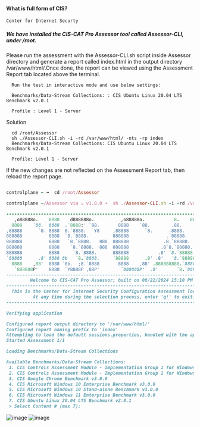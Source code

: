 #### What is full form of CIS?

    Center for Internet Securty

##### We have installed the CIS-CAT Pro Assessor tool called Assessor-CLI, under /root.

Please run the assessment with the Assessor-CLI.sh script inside Assessor directory and generate a report called index.html in the output directory /var/www/html/.Once done, the report can be viewed using the Assessment Report tab located above the terminal.



      Run the test in interactive mode and use below settings:
      
      Benchmarks/Data-Stream Collections: : CIS Ubuntu Linux 20.04 LTS Benchmark v2.0.1
      
      Profile : Level 1 - Server

Solution

      cd /root/Assessor
      sh ./Assessor-CLI.sh -i -rd /var/www/html/ -nts -rp index
      Benchmarks/Data-Stream Collections: CIS Ubuntu Linux 20.04 LTS Benchmark v2.0.1
      
      Profile: Level 1 - Server
      
  If the new changes are not reflected on the Assessment Report tab, then reload the report page.


```ruby

controlplane ~ ➜  cd /root/Assessor

controlplane ~/Assessor via ☕ v1.8.0 ➜  sh ./Assessor-CLI.sh -i -rd /var/www/html/ -nts -rp index

--------------------------------------------------------------------------------------
   ,o88888o.    8888    d888888o.          ,o88888o.           8.    8888888888888888 
  8888    `88.  8888  .`8888:' `88.       8888    `88.        .88.         8888       
,88888      `8. 8888  8.`8888.   Y8     ,88888      `8.      .8888.        8888       
888888          8888  `8.`8888.         888888              .`88888.       8888       
888888          8888   `8.`8888.   888  888888             .8.`88888.      8888       
888888          8888    `8.`8888.  888  888888            .8`8.`88888.     8888       
888888          8888     `8.`8888.      888888           .8' `8.`88888.    8888       
`88888      .8' 8888 8b   `8.`8888.     `88888      .8' .8'   `8.`88888.   8888       
  8888    ,88'  8888 `8b.  ;8.`8888       8888    ,88' .888888888.`88888.  8888       
   `888888P'    8888  `Y8888P ,88P'        `888888P'  .8'       `8.`88888. 8888       
--------------------------------------------------------------------------------------
         Welcome to CIS-CAT Pro Assessor; built on 08/22/2024 15:10 PM
--------------------------------------------------------------------------------------
  This is the Center for Internet Security Configuration Assessment Tool, v4.45.0
          At any time during the selection process, enter 'q!' to exit.
--------------------------------------------------------------------------------------

Verifying application

Configured report output directory to '/var/www/html/'
Configured report naming prefix to 'index'
Attempting to load the default sessions.properties, bundled with the application.
Started Assessment 1/1

Loading Benchmarks/Data-Stream Collections

Available Benchmarks/Data-Stream Collections:
 1. CIS Controls Assessment Module - Implementation Group 1 for Windows 10 v1.0.3
 2. CIS Controls Assessment Module - Implementation Group 1 for Windows Server v1.0.0
 3. CIS Google Chrome Benchmark v3.0.0
 4. CIS Microsoft Windows 10 Enterprise Benchmark v3.0.0
 5. CIS Microsoft Windows 10 Stand-alone Benchmark v3.0.0
 6. CIS Microsoft Windows 11 Enterprise Benchmark v3.0.0
 7. CIS Ubuntu Linux 20.04 LTS Benchmark v2.0.1
 > Select Content # (max 7): 
```
![image](https://github.com/user-attachments/assets/257e8051-24b1-4605-9d0b-2a5514161293)
![image](https://github.com/user-attachments/assets/ea110aaf-4139-4126-b06d-a31d34d0cd60)

